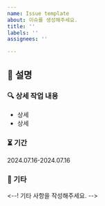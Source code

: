 ```yaml
---
name: Issue template
about: 이슈를 생성해주세요.
title: ''
labels: ''
assignees: ''

---
```


## 📝 설명
<!-- 설명을 작성해주세요. -->

### 🔍 상세 작업 내용
- 상세
- 상세

### ⏳ 기간
2024.07.16-2024.07.16

### 🔔 기타
<--! 기타 사항을 작성해주세요. -->

